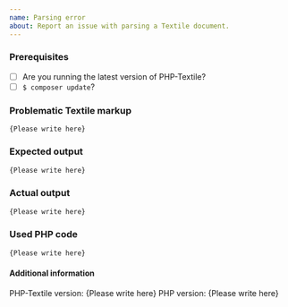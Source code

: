 ```yaml
---
name: Parsing error
about: Report an issue with parsing a Textile document.
---
```


<!--- Please replace `{Please write here}` with your answers as best you can. If you're unsure about any of these, don't hesitate to ask. We're here to help! -->

### Prerequisites
<!--- Put an `x` in all the boxes that apply. -->
* [ ] Are you running the latest version of PHP-Textile?
* [ ] `$ composer update`?

### Problematic Textile markup

```
{Please write here}
```

### Expected output

```html
{Please write here}
```

### Actual output

```html
{Please write here}
```

### Used PHP code

```php
{Please write here}
```

#### Additional information

PHP-Textile version: {Please write here}
PHP version: {Please write here}
